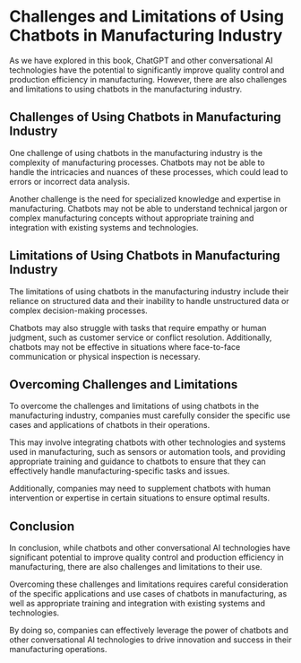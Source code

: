 Challenges and Limitations of Using Chatbots in Manufacturing Industry
============================================================================================================================

As we have explored in this book, ChatGPT and other conversational AI technologies have the potential to significantly improve quality control and production efficiency in manufacturing. However, there are also challenges and limitations to using chatbots in the manufacturing industry.

Challenges of Using Chatbots in Manufacturing Industry
------------------------------------------------------

One challenge of using chatbots in the manufacturing industry is the complexity of manufacturing processes. Chatbots may not be able to handle the intricacies and nuances of these processes, which could lead to errors or incorrect data analysis.

Another challenge is the need for specialized knowledge and expertise in manufacturing. Chatbots may not be able to understand technical jargon or complex manufacturing concepts without appropriate training and integration with existing systems and technologies.

Limitations of Using Chatbots in Manufacturing Industry
-------------------------------------------------------

The limitations of using chatbots in the manufacturing industry include their reliance on structured data and their inability to handle unstructured data or complex decision-making processes.

Chatbots may also struggle with tasks that require empathy or human judgment, such as customer service or conflict resolution. Additionally, chatbots may not be effective in situations where face-to-face communication or physical inspection is necessary.

Overcoming Challenges and Limitations
-------------------------------------

To overcome the challenges and limitations of using chatbots in the manufacturing industry, companies must carefully consider the specific use cases and applications of chatbots in their operations.

This may involve integrating chatbots with other technologies and systems used in manufacturing, such as sensors or automation tools, and providing appropriate training and guidance to chatbots to ensure that they can effectively handle manufacturing-specific tasks and issues.

Additionally, companies may need to supplement chatbots with human intervention or expertise in certain situations to ensure optimal results.

Conclusion
----------

In conclusion, while chatbots and other conversational AI technologies have significant potential to improve quality control and production efficiency in manufacturing, there are also challenges and limitations to their use.

Overcoming these challenges and limitations requires careful consideration of the specific applications and use cases of chatbots in manufacturing, as well as appropriate training and integration with existing systems and technologies.

By doing so, companies can effectively leverage the power of chatbots and other conversational AI technologies to drive innovation and success in their manufacturing operations.
